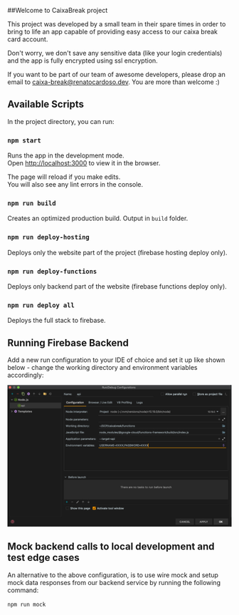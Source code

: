 ##Welcome to CaixaBreak project

This project was developed by a small team in their spare times in order to bring to life
an app capable of providing easy access to our caixa break card account.

Don't worry, we don't save any sensitive data (like your login credentials)
and the app is fully encrypted using ssl encryption.

If you want to be part of our team of awesome developers, please drop an
email to [caixa-break@renatocardoso.dev](mailto:caixa-break@renatocardoso.dev). You are more than welcome :) 

## Available Scripts

In the project directory, you can run:

### `npm start`

Runs the app in the development mode.<br />
Open [http://localhost:3000](http://localhost:3000) to view it in the browser.

The page will reload if you make edits.<br />
You will also see any lint errors in the console.

### `npm run build`

Creates an optimized production build. Output in `build` folder.

### `npm run deploy-hosting`

Deploys only the website part of the project (firebase hosting deploy only).

### `npm run deploy-functions`

Deploys only backend part of the website (firebase functions deploy only).

### `npm run deploy all`

Deploys the full stack to firebase.

## Running Firebase Backend

Add a new run configuration to your IDE of choice and set it up like shown below -
change the working directory and environment variables accordingly:

![](./tools/images/api-intellij.png)

## Mock backend calls to local development and test edge cases

An alternative to the above configuration, is to use wire mock and setup mock data responses
from our backend service by running the following command:

`npm run mock`
